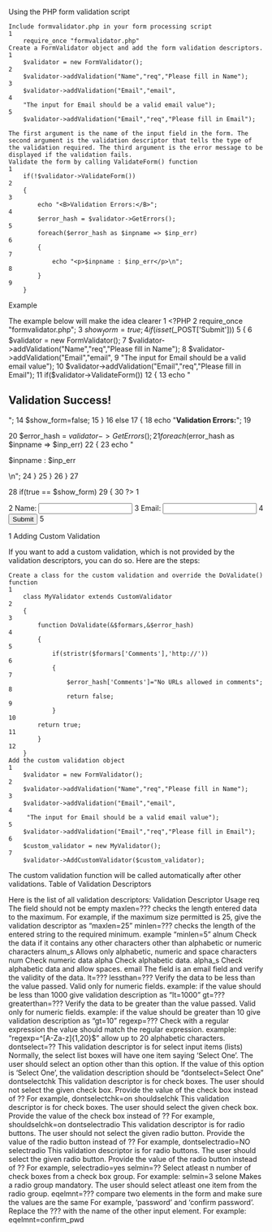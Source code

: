 Using the PHP form validation script

    Include formvalidator.php in your form processing script
    1
    	require_once "formvalidator.php"
    Create a FormValidator object and add the form validation descriptors.
    1
    	$validator = new FormValidator();
    2
    	$validator->addValidation("Name","req","Please fill in Name");
    3
    	$validator->addValidation("Email","email",
    4
    	"The input for Email should be a valid email value");
    5
    	$validator->addValidation("Email","req","Please fill in Email");

    The first argument is the name of the input field in the form. The second argument is the validation descriptor that tells the type of the validation required. The third argument is the error message to be displayed if the validation fails.
    Validate the form by calling ValidateForm() function
    1
    	if(!$validator->ValidateForm())
    2
    	{
    3
    	    echo "<B>Validation Errors:</B>";
    4
    	    $error_hash = $validator->GetErrors();
    5
    	    foreach($error_hash as $inpname => $inp_err)
    6
    	    {
    7
    	        echo "<p>$inpname : $inp_err</p>\n";
    8
    	    }
    9
    	}

Example

The example below will make the idea clearer
1
	<?PHP
2
	require_once "formvalidator.php";
3
	$show_form=true;
4
	if(isset($_POST['Submit']))
5
	{
6
	    $validator = new FormValidator();
7
	    $validator->addValidation("Name","req","Please fill in Name");
8
	    $validator->addValidation("Email","email",
9
	"The input for Email should be a valid email value");
10
	    $validator->addValidation("Email","req","Please fill in Email");
11
	    if($validator->ValidateForm())
12
	    {
13
	        echo "<h2>Validation Success!</h2>";
14
	        $show_form=false;
15
	    }
16
	    else
17
	    {
18
	        echo "<B>Validation Errors:</B>";
19
	 
20
	        $error_hash = $validator->GetErrors();
21
	        foreach($error_hash as $inpname => $inp_err)
22
	        {
23
	          echo "<p>$inpname : $inp_err</p>\n";
24
	        }
25
	    }
26
	}
27
	 
28
	if(true == $show_form)
29
	{
30
	?>
1
	<form name='test' method='POST' action='' accept-charset='UTF-8'>
2
	Name: <input type='text' name='Name' size='20'>
3
	Email: <input type='text' name='Email' size='20'>
4
	<input type='submit' name='Submit' value='Submit'>
5
	</form>
1
	<?PHP
2
	}//true == $show_form
3
	?>
Adding Custom Validation

If you want to add a custom validation, which is not provided by the validation descriptors, you can do so. Here are the steps:

    Create a class for the custom validation and override the DoValidate() function
    1
    	class MyValidator extends CustomValidator
    2
    	{
    3
    	    function DoValidate(&$formars,&$error_hash)
    4
    	    {
    5
    	        if(stristr($formars['Comments'],'http://'))
    6
    	        {
    7
    	            $error_hash['Comments']="No URLs allowed in comments";
    8
    	            return false;
    9
    	        }
    10
    	    return true;
    11
    	    }
    12
    	}
    Add the custom validation object
    1
    	$validator = new FormValidator();
    2
    	$validator->addValidation("Name","req","Please fill in Name");
    3
    	$validator->addValidation("Email","email",
    4
    	 "The input for Email should be a valid email value");
    5
    	$validator->addValidation("Email","req","Please fill in Email");
    6
    	$custom_validator = new MyValidator();
    7
    	$validator->AddCustomValidator($custom_validator);

The custom validation function will be called automatically after other validations.
Table of Validation Descriptors

Here is the list of all validation descriptors:
Validation Descriptor	Usage
req	The field should not be empty
maxlen=???	checks the length entered data to the maximum. For example, if the maximum size permitted is 25, give the validation descriptor as “maxlen=25”
minlen=???	checks the length of the entered string to the required minimum. example “minlen=5”
alnum	Check the data if it contains any other characters other than alphabetic or numeric characters
alnum_s	Allows only alphabetic, numeric and space characters
num	Check numeric data
alpha	Check alphabetic data.
alpha_s	Check alphabetic data and allow spaces.
email	The field is an email field and verify the validity of the data.
lt=???
lessthan=???	Verify the data to be less than the value passed. Valid only for numeric fields.
example: if the value should be less than 1000 give validation description as “lt=1000”
gt=???
greaterthan=???	Verify the data to be greater than the value passed. Valid only for numeric fields.
example: if the value should be greater than 10 give validation description as “gt=10”
regexp=???	Check with a regular expression the value should match the regular expression.
example: “regexp=^[A-Za-z]{1,20}$” allow up to 20 alphabetic characters.
dontselect=??	This validation descriptor is for select input items (lists) Normally, the select list boxes will have one item saying ‘Select One’. The user should select an option other than this option. If the value of this option is ‘Select One’, the validation description should be “dontselect=Select One”
dontselectchk	This validation descriptor is for check boxes. The user should not select the given check box. Provide the value of the check box instead of ??
For example, dontselectchk=on
shouldselchk	This validation descriptor is for check boxes. The user should select the given check box. Provide the value of the check box instead of ??
For example, shouldselchk=on
dontselectradio	This validation descriptor is for radio buttons. The user should not select the given radio button. Provide the value of the radio button instead of ??
For example, dontselectradio=NO
selectradio	This validation descriptor is for radio buttons. The user should select the given radio button. Provide the value of the radio button instead of ??
For example, selectradio=yes
selmin=??	Select atleast n number of check boxes from a check box group.
For example: selmin=3
selone	Makes a radio group mandatory. The user should select atleast one item from the radio group.
eqelmnt=???	compare two elements in the form and make sure the values are the same For example, ‘password’ and ‘confirm password’. Replace the ??? with the name of the other input element.
For example: eqelmnt=confirm_pwd
